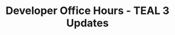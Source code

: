 ---
title: "Developer Office Hours - TEAL 3 Updates"
description: "This guide covers the upgrades found in TEAL 3, released April 2021. Smart contract development is enhanced with the addition of many new OpCodes, and the runtime architecture of stateless and stateful smart contract is run through here."
type: "course"
category: "Developer Office Hours,Smart Contract"
difficulty: ""
summary: "Upgrades on TEAL 3"
file_path: ""
image: "https://assets-global.website-files.com/5e39e095596498a8b9624af1/5ffca6e3e0d8ad9231cc2af6_Portfolio-course---final.png"
link: "https://www.youtube.com/watch?v=A-vRSC2O77U&list=PLpAdAjL5F75CnEULZXsJHhvKB_yPEuRR4&index=7&ab_channel=Algorand"
status: "open"
---